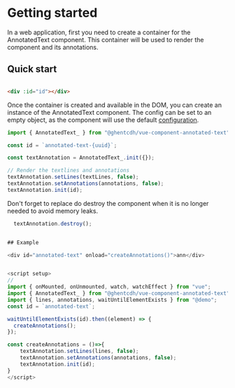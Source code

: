 # Getting started

In a web application, first you need to create a container for the AnnotatedText component. This container will be used
to render the component and its annotations.

## Quick start

```html

<div :id="id"></div>
```

Once the container is created and available in the DOM, you can create an instance of the AnnotatedText component.
The config can be set to an empty object, as the component will use the default [configuration](./config.md).

```ts
import { AnnotatedText_ } from "@ghentcdh/vue-component-annotated-text";

const id = `annotated-text-{uuid}`;

const textAnnotation = AnnotatedText_.init({});

// Render the textlines and annotations
textAnnotation.setLines(textLines, false);
textAnnotation.setAnnotations(annotations, false);
textAnnotation.init(id);
``` 

Don't forget to replace do destroy the component when it is no longer needed to avoid memory leaks.

```ts
  textAnnotation.destroy();
```

```ts

## Example

<div id="annotated-text" onload="createAnnotations()">ann</div>


<script setup>
//
import { onMounted, onUnmounted, watch, watchEffect } from "vue";
import { AnnotatedText_ } from "@ghentcdh/vue-component-annotated-text";
import { lines, annotations, waitUntilElementExists } from "@demo";
const id = `annotated-text`;

waitUntilElementExists(id).then((element) => {
  createAnnotations();
});

const createAnnotations = ()=>{
    textAnnotation.setLines(lines, false);
    textAnnotation.setAnnotations(annotations, false);
    textAnnotation.init(id);
}
</script>

